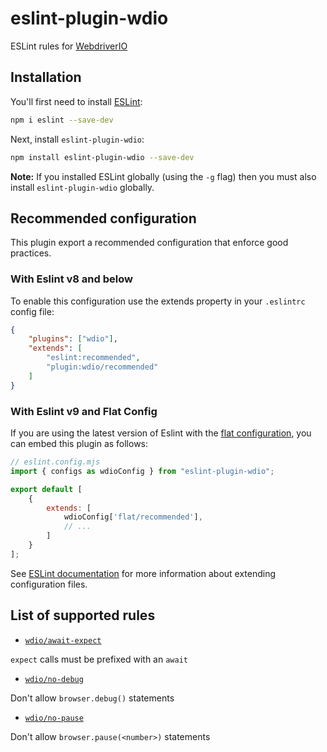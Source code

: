 # eslint-plugin-wdio

ESLint rules for [WebdriverIO](https://webdriver.io)

## Installation

You'll first need to install [ESLint](https://eslint.org):

```sh
npm i eslint --save-dev
```

Next, install `eslint-plugin-wdio`:

```sh
npm install eslint-plugin-wdio --save-dev
```

**Note:** If you installed ESLint globally (using the `-g` flag) then you must also install `eslint-plugin-wdio` globally.

## Recommended configuration

This plugin export a recommended configuration that enforce good practices.

### With Eslint v8 and below

To enable this configuration use the extends property in your `.eslintrc` config file:

```json
{
    "plugins": ["wdio"],
    "extends": [
        "eslint:recommended",
        "plugin:wdio/recommended"
    ]
}
```

### With Eslint v9 and Flat Config

If you are using the latest version of Eslint with the [flat configuration](https://eslint.org/docs/latest/use/configure/migration-guide), you can embed this plugin as follows:

```js
// eslint.config.mjs
import { configs as wdioConfig } from "eslint-plugin-wdio";

export default [
    {
        extends: [
            wdioConfig['flat/recommended'],
            // ...
        ]
    }
];
```

See [ESLint documentation](https://eslint.org/docs/latest/use/configure/configuration-files) for more information about extending configuration files.

## List of supported rules


- [`wdio/await-expect`](./docs/async-methods.md)

`expect` calls must be prefixed with an `await`

- [`wdio/no-debug`](./docs/no-debug.md)

Don't allow `browser.debug()` statements

- [`wdio/no-pause`](./docs/no-pause.md)

Don't allow `browser.pause(<number>)` statements

